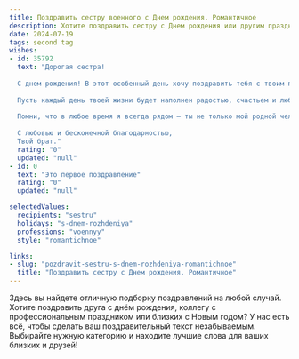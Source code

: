 ```yaml
---
title: Поздравить сестру военного c Днем рождения. Романтичное
description: Хотите поздравить сестру c Днем рождения или другим праздником? Наш ИИ создаст незабываемое поздравление, а вы обязательно выделитесь среди других.  
date: 2024-07-19
tags: second tag
wishes:
- id: 35792
  text: "Дорогая сестра!
  
  С днем рождения! В этот особенный день хочу поздравить тебя с твоим праздником и выразить свою гордость за тебя. Ты — настоящий воин, сильная духом и смелая сердцем. Твоя преданность делу и служению вдохновляют не только меня, но и многих других.
  
  Пусть каждый день твоей жизни будет наполнен радостью, счастьем и любовью. Желаю тебе смелых побед на каждом фронте, а в сердце — лишь мир и тепло. Ты заслуживаешь лишь лучших мгновений, ярких эмоций и искренних слов любви.
  
  Помни, что в любое время я всегда рядом — ты не только мой родной человек, но и верный друг. Пусть свет твоей непокорённой души освещает путь, где бы ты ни находилась.
  
  С любовью и бесконечной благодарностью,
  Твой брат."
  rating: "0"
  updated: "null"
- id: 0
  text: "Это первое поздравление"
  rating: "0"
  updated: "null"

selectedValues:
  recipients: "sestru"
  holidays: "s-dnem-rozhdeniya"
  professions: "voennyy"
  style: "romantichnoe"

links:
- slug: "pozdravit-sestru-s-dnem-rozhdeniya-romantichnoe"
  title: "Поздравить сестру c Днем рождения. Романтичное"
---
```


Здесь вы найдете отличную подборку поздравлений на любой случай. 
Хотите поздравить друга с днём рождения, коллегу с профессиональным праздником или близких с Новым годом? У нас есть всё, чтобы сделать ваш поздравительный текст незабываемым. Выбирайте нужную категорию и находите лучшие слова для ваших близких и друзей!
